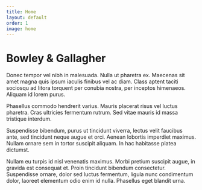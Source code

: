 ```yaml
---
title: Home
layout: default
order: 1
image: home
---
```


<h1>Bowley &amp; Gallagher</h1>
<p>Donec tempor vel nibh in malesuada. Nulla ut pharetra ex. Maecenas sit amet magna quis ipsum iaculis finibus vel ac diam. Class aptent taciti sociosqu ad litora torquent per conubia nostra, per inceptos himenaeos. Aliquam id lorem purus.</p>
<p>Phasellus commodo hendrerit varius. Mauris placerat risus vel luctus pharetra. Cras ultricies fermentum rutrum. Sed vitae mauris id massa tristique interdum.</p>
<p>Suspendisse bibendum, purus ut tincidunt viverra, lectus velit faucibus ante, sed tincidunt neque augue et orci. Aenean lobortis imperdiet maximus. Nullam ornare sem in tortor suscipit aliquam. In hac habitasse platea dictumst.</p>
<p>Nullam eu turpis id nisl venenatis maximus. Morbi pretium suscipit augue, in gravida est consequat et. Proin tincidunt bibendum consectetur. Suspendisse ornare, dolor sed luctus fermentum, ligula nunc condimentum dolor, laoreet elementum odio enim id nulla. Phasellus eget blandit urna.</p>
